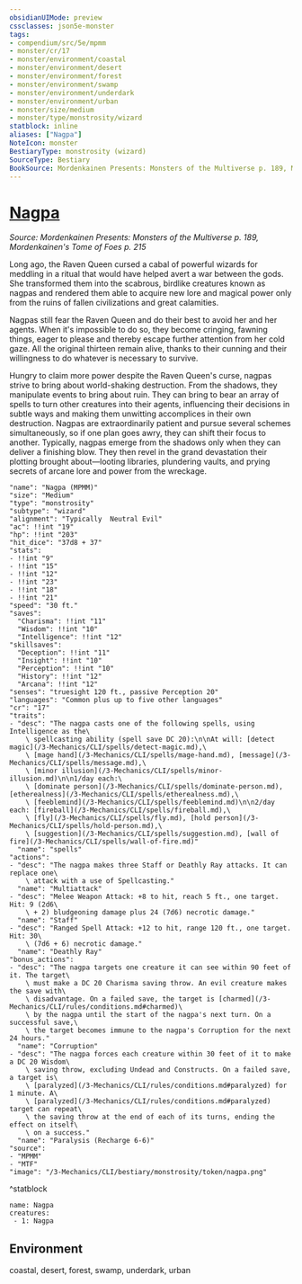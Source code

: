 ```yaml
---
obsidianUIMode: preview
cssclasses: json5e-monster
tags:
- compendium/src/5e/mpmm
- monster/cr/17
- monster/environment/coastal
- monster/environment/desert
- monster/environment/forest
- monster/environment/swamp
- monster/environment/underdark
- monster/environment/urban
- monster/size/medium
- monster/type/monstrosity/wizard
statblock: inline
aliases: ["Nagpa"]
NoteIcon: monster
BestiaryType: monstrosity (wizard)
SourceType: Bestiary
BookSource: Mordenkainen Presents: Monsters of the Multiverse p. 189, Mordenkainen's Tome of Foes p. 215
---
```

# [Nagpa](3-Mechanics\CLI\bestiary\monstrosity/nagpa-mpmm.md)
*Source: Mordenkainen Presents: Monsters of the Multiverse p. 189, Mordenkainen's Tome of Foes p. 215*  

Long ago, the Raven Queen cursed a cabal of powerful wizards for meddling in a ritual that would have helped avert a war between the gods. She transformed them into the scabrous, birdlike creatures known as nagpas and rendered them able to acquire new lore and magical power only from the ruins of fallen civilizations and great calamities.

Nagpas still fear the Raven Queen and do their best to avoid her and her agents. When it's impossible to do so, they become cringing, fawning things, eager to please and thereby escape further attention from her cold gaze. All the original thirteen remain alive, thanks to their cunning and their willingness to do whatever is necessary to survive.

Hungry to claim more power despite the Raven Queen's curse, nagpas strive to bring about world-shaking destruction. From the shadows, they manipulate events to bring about ruin. They can bring to bear an array of spells to turn other creatures into their agents, influencing their decisions in subtle ways and making them unwitting accomplices in their own destruction. Nagpas are extraordinarily patient and pursue several schemes simultaneously, so if one plan goes awry, they can shift their focus to another. Typically, nagpas emerge from the shadows only when they can deliver a finishing blow. They then revel in the grand devastation their plotting brought about—looting libraries, plundering vaults, and prying secrets of arcane lore and power from the wreckage.

```statblock
"name": "Nagpa (MPMM)"
"size": "Medium"
"type": "monstrosity"
"subtype": "wizard"
"alignment": "Typically  Neutral Evil"
"ac": !!int "19"
"hp": !!int "203"
"hit_dice": "37d8 + 37"
"stats":
- !!int "9"
- !!int "15"
- !!int "12"
- !!int "23"
- !!int "18"
- !!int "21"
"speed": "30 ft."
"saves":
  "Charisma": !!int "11"
  "Wisdom": !!int "10"
  "Intelligence": !!int "12"
"skillsaves":
  "Deception": !!int "11"
  "Insight": !!int "10"
  "Perception": !!int "10"
  "History": !!int "12"
  "Arcana": !!int "12"
"senses": "truesight 120 ft., passive Perception 20"
"languages": "Common plus up to five other languages"
"cr": "17"
"traits":
- "desc": "The nagpa casts one of the following spells, using Intelligence as the\
    \ spellcasting ability (spell save DC 20):\n\nAt will: [detect magic](/3-Mechanics/CLI/spells/detect-magic.md),\
    \ [mage hand](/3-Mechanics/CLI/spells/mage-hand.md), [message](/3-Mechanics/CLI/spells/message.md),\
    \ [minor illusion](/3-Mechanics/CLI/spells/minor-illusion.md)\n\n1/day each:\
    \ [dominate person](/3-Mechanics/CLI/spells/dominate-person.md), [etherealness](/3-Mechanics/CLI/spells/etherealness.md),\
    \ [feeblemind](/3-Mechanics/CLI/spells/feeblemind.md)\n\n2/day each: [fireball](/3-Mechanics/CLI/spells/fireball.md),\
    \ [fly](/3-Mechanics/CLI/spells/fly.md), [hold person](/3-Mechanics/CLI/spells/hold-person.md),\
    \ [suggestion](/3-Mechanics/CLI/spells/suggestion.md), [wall of fire](/3-Mechanics/CLI/spells/wall-of-fire.md)"
  "name": "spells"
"actions":
- "desc": "The nagpa makes three Staff or Deathly Ray attacks. It can replace one\
    \ attack with a use of Spellcasting."
  "name": "Multiattack"
- "desc": "Melee Weapon Attack: +8 to hit, reach 5 ft., one target. Hit: 9 (2d6\
    \ + 2) bludgeoning damage plus 24 (7d6) necrotic damage."
  "name": "Staff"
- "desc": "Ranged Spell Attack: +12 to hit, range 120 ft., one target. Hit: 30\
    \ (7d6 + 6) necrotic damage."
  "name": "Deathly Ray"
"bonus_actions":
- "desc": "The nagpa targets one creature it can see within 90 feet of it. The target\
    \ must make a DC 20 Charisma saving throw. An evil creature makes the save with\
    \ disadvantage. On a failed save, the target is [charmed](/3-Mechanics/CLI/rules/conditions.md#charmed)\
    \ by the nagpa until the start of the nagpa's next turn. On a successful save,\
    \ the target becomes immune to the nagpa's Corruption for the next 24 hours."
  "name": "Corruption"
- "desc": "The nagpa forces each creature within 30 feet of it to make a DC 20 Wisdom\
    \ saving throw, excluding Undead and Constructs. On a failed save, a target is\
    \ [paralyzed](/3-Mechanics/CLI/rules/conditions.md#paralyzed) for 1 minute. A\
    \ [paralyzed](/3-Mechanics/CLI/rules/conditions.md#paralyzed) target can repeat\
    \ the saving throw at the end of each of its turns, ending the effect on itself\
    \ on a success."
  "name": "Paralysis (Recharge 6-6)"
"source":
- "MPMM"
- "MTF"
"image": "/3-Mechanics/CLI/bestiary/monstrosity/token/nagpa.png"
```
^statblock

```encounter-table
name: Nagpa
creatures:
 - 1: Nagpa
```

## Environment

coastal, desert, forest, swamp, underdark, urban